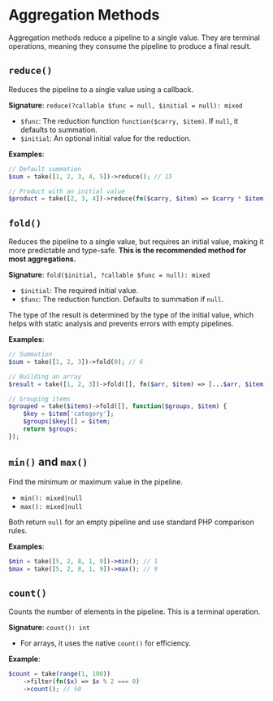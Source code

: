 # Aggregation Methods

Aggregation methods reduce a pipeline to a single value. They are terminal operations, meaning they consume the pipeline to produce a final result.

## `reduce()`

Reduces the pipeline to a single value using a callback.

**Signature**: `reduce(?callable $func = null, $initial = null): mixed`

-   `$func`: The reduction function `function($carry, $item)`. If `null`, it defaults to summation.
-   `$initial`: An optional initial value for the reduction.

**Examples**:

```php
// Default summation
$sum = take([1, 2, 3, 4, 5])->reduce(); // 15

// Product with an initial value
$product = take([2, 3, 4])->reduce(fn($carry, $item) => $carry * $item, 1); // 24
```

## `fold()`

Reduces the pipeline to a single value, but requires an initial value, making it more predictable and type-safe. **This is the recommended method for most aggregations.**

**Signature**: `fold($initial, ?callable $func = null): mixed`

-   `$initial`: The required initial value.
-   `$func`: The reduction function. Defaults to summation if `null`.

The type of the result is determined by the type of the initial value, which helps with static analysis and prevents errors with empty pipelines.

**Examples**:

```php
// Summation
$sum = take([1, 2, 3])->fold(0); // 6

// Building an array
$result = take([1, 2, 3])->fold([], fn($arr, $item) => [...$arr, $item * 2]); // [2, 4, 6]

// Grouping items
$grouped = take($items)->fold([], function($groups, $item) {
    $key = $item['category'];
    $groups[$key][] = $item;
    return $groups;
});
```

## `min()` and `max()`

Find the minimum or maximum value in the pipeline.

-   `min(): mixed|null`
-   `max(): mixed|null`

Both return `null` for an empty pipeline and use standard PHP comparison rules.

**Examples**:

```php
$min = take([5, 2, 8, 1, 9])->min(); // 1
$max = take([5, 2, 8, 1, 9])->max(); // 9
```

## `count()`

Counts the number of elements in the pipeline. This is a terminal operation.

**Signature**: `count(): int`

-   For arrays, it uses the native `count()` for efficiency.

**Example**:

```php
$count = take(range(1, 100))
    ->filter(fn($x) => $x % 2 === 0)
    ->count(); // 50
```
